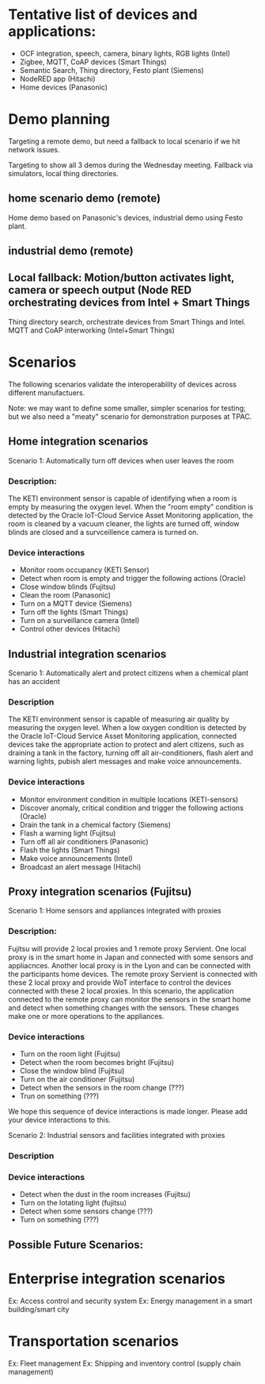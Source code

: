 # Tentative list of devices and applications:

- OCF integration, speech, camera, binary lights, RGB lights (Intel)
- Zigbee, MQTT, CoAP devices (Smart Things)
- Semantic Search, Thing directory, Festo plant (Siemens)
- NodeRED app (Hitachi)
- Home devices (Panasonic)


# Demo planning

Targeting a remote demo, but need a fallback to local scenario if we hit network issues.

Targeting to show all 3 demos during the Wednesday meeting.
Fallback via simulators, local thing directories.

## home scenario demo (remote)

Home demo based on Panasonic's devices, industrial demo using Festo plant.

## industrial demo (remote)

## Local fallback: Motion/button activates light, camera or speech output (Node RED orchestrating devices from Intel + Smart Things

Thing directory search, orchestrate devices from Smart Things and Intel.
MQTT and CoAP interworking (Intel+Smart Things)

# Scenarios

The following scenarios validate the interoperability of devices across different manufactuers.

Note: we may want to define some smaller, simpler scenarios for testing; but we also need a "meaty" scenario for demonstration
purposes at TPAC.

## Home integration scenarios

Scenario 1: Automatically turn off devices when user leaves the room  

### Description:
The KETI environment sensor is capable of identifying when a room is empty by measuring the oxygen level.
When the "room empty" condition is detected by the Oracle IoT-Cloud Service Asset Monitoring application,
the room is cleaned by a vacuum cleaner, the lights are turned off, window blinds are closed and
a survceillence camera is turned on.

### Device interactions
- Monitor room occupancy (KETI Sensor)  
- Detect when room is empty and trigger the following actions (Oracle)
- Close window blinds (Fujitsu)
- Clean the room (Panasonic)
- Turn on a MQTT device (Siemens)
- Turn off the lights (Smart Things)
- Turn on a surveillance camera (Intel)
- Control other devices (Hitachi)



## Industrial integration scenarios

Scenario 1: Automatically alert and protect citizens when a chemical plant has an accident

### Description
The KETI environment sensor is capable of measuring air quality by measuring the oxygen level.
When a low oxygen condition is detected by the Oracle IoT-Cloud Service Asset Monitoring application,
connected devices take the appropriate action to protect and alert citizens,
such as draining a tank in the factory, turning off all air-conditioners, flash alert and warning lights,
pubish alert messages and make voice announcements.

### Device interactions
- Monitor environment condition in multiple locations (KETI-sensors)
- Discover anomaly, critical condition and trigger the following actions (Oracle)
- Drain the tank in a chemical factory (Siemens)
- Flash a warning light (Fujitsu)
- Turn off all air conditioners (Panasonic)
- Flash the lights (Smart Things)
- Make voice announcements (Intel)
- Broadcast an alert message (Hitachi)

## Proxy integration scenarios (Fujitsu)

Scenario 1: Home sensors and appliances integrated with proxies

### Description:
Fujitsu will provide 2 local proxies and 1 remote proxy Servient. One local proxy is in the smart home in Japan and 
connected with some sensors and appliacnces. Another local proxy is in the Lyon and can be connected with 
the participants home devices. The remote proxy Servient is connected with these 2 local proxy and provide WoT interface
to control the devices connected with these 2 local proxies.
In this scenario, the application connected to the remote proxy can monitor the sensors in the smart home and 
detect when something changes with the sensors. These changes make one or more operations to the appliances.

### Device interactions
- Turn on the room light (Fujitsu)
- Detect when the room becomes bright (Fujitsu)
- Close the window blind (Fujitsu)
- Turn on the air conditioner (Fujitsu)
- Detect when the sensors in the room change (???)
- Trun on something (???)

We hope this sequence of device interactions is made longer. Please add your device interactions to this.

Scenario 2: Industrial sensors and facilities integrated with proxies

### Description

### Device interactions
- Detect when the dust in the room increases (Fujitsu)
- Turn on the lotating light (fujitsu)
- Detect when some sensors change (???)
- Turn on something (???)


## Possible Future Scenarios: 
# Enterprise integration scenarios
Ex: Access control and security system
Ex: Energy management in a smart building/smart city
# Transportation scenarios
Ex: Fleet management
Ex: Shipping and inventory control (supply chain management)

